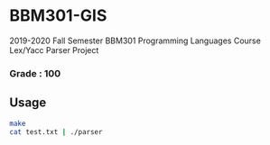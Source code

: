 # BBM301-GIS

2019-2020 Fall Semester BBM301 Programming Languages Course Lex/Yacc Parser Project

### Grade : 100

## Usage

```bash
make
cat test.txt | ./parser
```

